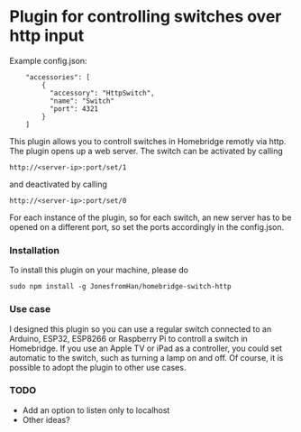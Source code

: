 
# Plugin for controlling switches over http input

Example config.json:

```
    "accessories": [
        {
          "accessory": "HttpSwitch",
          "name": "Switch"
          "port": 4321
        }   
    ]

```

This plugin allows you to controll switches in Homebridge remotly via http. The plugin opens up a web server. The switch can be activated by calling
```
http://<server-ip>:port/set/1
```
and deactivated by calling
```
http://<server-ip>:port/set/0
```

For each instance of the plugin, so for each switch, an new server has to be opened on a different port, so set the ports accordingly in the config.json.

### Installation
To install this plugin on your machine, please do
```
sudo npm install -g JonesfromHan/homebridge-switch-http
```

### Use case
I designed this plugin so you can use a regular switch connected to an Arduino, ESP32, ESP8266 or Raspberry Pi to controll a switch in Homebridge. If you use an Apple TV or iPad as a controller, you could set automatic to the switch, such as turning a lamp on and off.
Of course, it is possible to adopt the plugin to other use cases.

### TODO
* Add an option to listen only to localhost
* Other ideas?